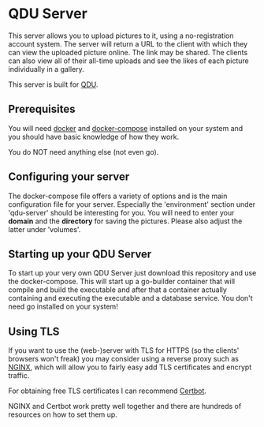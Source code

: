 # QDU Server

This server allows you to upload pictures to it, using a no-registration account system. 
The server will return a URL to the client with which they can view the uploaded picture online. The link may be shared. 
The clients can also view all of their all-time uploads and see the likes of each picture individually in a gallery. 

This server is built for [QDU](https://github.com/4kills/QDU).

## Prerequisites

You will need [docker](https://www.docker.com/) and [docker-compose](https://docs.docker.com/compose/) installed on your system 
and you should have basic knowledge of how they work. 

You do NOT need anything else (not even go). 

## Configuring your server

The docker-compose file offers a variety of options and is the main configuration file for your server. 
Especially the 'environment' section under 'qdu-server' should be interesting for you.
You will need to enter your **domain** and the **directory** for saving the pictures. 
Please also adjust the latter under 'volumes'.

## Starting up your QDU Server

To start up your very own QDU Server just download this repository and use the docker-compose. 
This will start up a go-builder container that will compile and build the executable and after that a container actually containing and executing the executable
and a database service. 
You don't need go installed on your system!

## Using TLS

If you want to use the (web-)server with TLS for HTTPS (so the clients' browsers won't freak) you may consider using a reverse proxy such as [NGINX](https://www.nginx.com/), 
which will allow you to fairly easy add TLS certificates and encrypt traffic. 

For obtaining free TLS certificates I can recommend [Certbot](https://certbot.eff.org/). 

NGINX and Certbot work pretty well together and there are hundreds of resources on how to set them up. 

